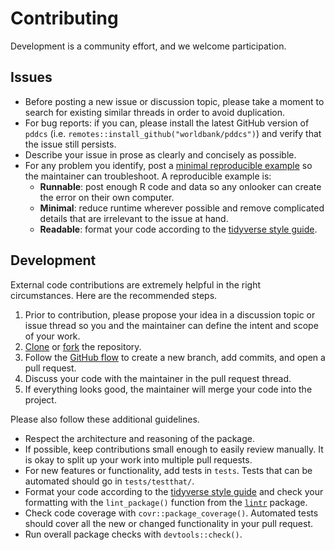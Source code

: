 # Contributing

Development is a community effort, and we welcome participation.

## Issues

* Before posting a new issue or discussion topic, please take a moment to search for existing similar threads in order to avoid duplication.
* For bug reports: if you can, please install the latest GitHub version of `pddcs` (i.e. `remotes::install_github("worldbank/pddcs")`) and verify that the issue still persists.
* Describe your issue in prose as clearly and concisely as possible.
* For any problem you identify, post a [minimal reproducible example](https://www.tidyverse.org/help/) so the maintainer can troubleshoot. A reproducible example is:
    * **Runnable**: post enough R code and data so any onlooker can create the error on their own computer.
    * **Minimal**: reduce runtime wherever possible and remove complicated details that are irrelevant to the issue at hand.
    * **Readable**: format your code according to the [tidyverse style guide](https://style.tidyverse.org/).

## Development

External code contributions are extremely helpful in the right circumstances. Here are the recommended steps.

1. Prior to contribution, please propose your idea in a discussion topic or issue thread so you and the maintainer can define the intent and scope of your work.
2. [Clone](https://docs.github.com/en/github/creating-cloning-and-archiving-repositories/cloning-a-repository-from-github/cloning-a-repository) or [fork](https://help.github.com/articles/fork-a-repo/) the repository.
3. Follow the [GitHub flow](https://guides.github.com/introduction/flow/index.html) to create a new branch, add commits, and open a pull request.
4. Discuss your code with the maintainer in the pull request thread.
5. If everything looks good, the maintainer will merge your code into the project.

Please also follow these additional guidelines.

* Respect the architecture and reasoning of the package.
* If possible, keep contributions small enough to easily review manually. It is okay to split up your work into multiple pull requests.
* For new features or functionality, add tests in `tests`. Tests that can be automated should go in `tests/testthat/`.
* Format your code according to the [tidyverse style guide](https://style.tidyverse.org/) and check your formatting with the `lint_package()` function from the [`lintr`](https://github.com/jimhester/lintr) package.
* Check code coverage with `covr::package_coverage()`. Automated tests should cover all the new or changed functionality in your pull request.
* Run overall package checks with `devtools::check()`.
